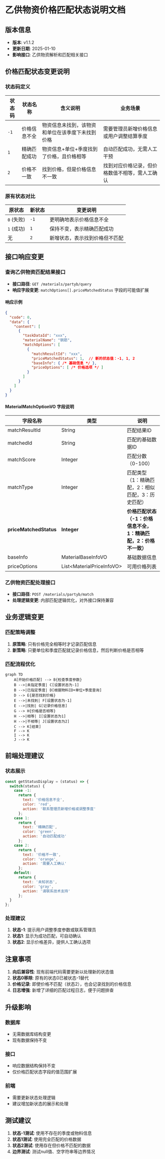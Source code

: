 # 乙供物资价格匹配状态说明文档

## 版本信息
- **版本**: v1.1.2
- **更新日期**: 2025-01-10
- **影响接口**: 乙供物资解析和匹配相关接口

## 价格匹配状态变更说明

### 状态码定义

| 状态码 | 状态名称 | 含义说明 | 业务场景 |
|--------|----------|----------|----------|
| `-1` | 价格信息不全 | 物资信息未找到，该物资和单位在该季度下未找到价格 | 需要管理员新增价格信息或用户调整结算季度 |
| `1` | 精确匹配成功 | 物资信息+单位+季度找到了价格，且价格相等 | 自动匹配成功，无需人工干预 |
| `2` | 价格不一致 | 找到价格，但是价格信息不一致 | 找到对应价格记录，但价格数值不相等，需人工确认 |

### 原有状态对比

| 原状态 | 新状态 | 变更说明 |
|--------|--------|----------|
| `0` (失败) | `-1` | 更明确地表示价格信息不全 |
| `1` (成功) | `1` | 保持不变，表示精确匹配成功 |
| 无 | `2` | 新增状态，表示找到价格但不匹配 |

## 接口响应变更

### 查询乙供物资匹配结果接口
- **接口路径**: `GET /materials/partyb/query`
- **响应字段变更**: `matchOptions[].priceMatchedStatus` 字段的可能值扩展

#### 响应示例
```json
{
  "code": 0,
  "data": {
    "content": [
      {
        "taskDataId": "xxx",
        "materialName": "钢筋",
        "matchOptions": [
          {
            "matchResultId": "xxx",
            "priceMatchedStatus": 1,  // 新的状态值：-1, 1, 2
            "baseInfo": { /* 基础信息 */ },
            "priceOptions": [ /* 价格选项 */ ]
          }
        ]
      }
    ]
  }
}
```

#### MaterialMatchOptionVO 字段说明
| 字段名称 | 类型 | 说明 |
|---------|------|------|
| matchResultId | String | 匹配结果ID |
| matchedId | String | 匹配的基础数据ID |
| matchScore | Integer | 匹配分数（0-100） |
| matchType | Integer | 匹配类型（1：精确匹配，2：相似匹配，3：历史匹配） |
| **priceMatchedStatus** | **Integer** | **价格匹配状态（-1：价格信息不全，1：精确匹配，2：价格不一致）** |
| baseInfo | MaterialBaseInfoVO | 基础数据信息 |
| priceOptions | List&lt;MaterialPriceInfoVO&gt; | 可用价格列表 |

### 乙供物资匹配处理接口
- **接口路径**: `POST /materials/partyb/match`
- **处理逻辑变更**: 内部匹配逻辑优化，对外接口保持兼容

## 业务逻辑变更

### 匹配策略调整
1. **原策略**: 只有价格完全相等时才记录匹配信息
2. **新策略**: 只要单位和季度匹配就记录价格信息，然后判断价格是否相等

### 匹配流程优化
```mermaid
graph TD
    A[开始价格匹配] --> B{检查季度参数}
    B -->|未指定季度| C[设置状态为-1]
    B -->|已指定季度| D[根据物料ID+单位+季度查询]
    D --> E{是否找到价格}
    E -->|未找到| F[设置状态为-1]
    E -->|找到| G[记录价格信息]
    G --> H{价格是否相等}
    H -->|相等| I[设置状态为1]
    H -->|不相等| J[设置状态为2]
    C --> K[结束]
    F --> K
    I --> K
    J --> K
```

## 前端处理建议

### 状态展示
```javascript
const getStatusDisplay = (status) => {
  switch(status) {
    case -1:
      return {
        text: '价格信息不全',
        color: 'red',
        action: '联系管理员新增价格或调整季度'
      };
    case 1:
      return {
        text: '精确匹配',
        color: 'green',
        action: '自动匹配成功'
      };
    case 2:
      return {
        text: '价格不一致',
        color: 'orange',
        action: '需要人工确认'
      };
    default:
      return {
        text: '未知状态',
        color: 'gray',
        action: '请联系技术支持'
      };
  }
};
```

### 处理建议
1. **状态-1**: 提示用户调整季度参数或联系管理员
2. **状态1**: 显示为成功匹配，可自动确认
3. **状态2**: 显示价格差异，提供人工确认选项

## 注意事项

1. **向后兼容性**: 现有前端代码需要更新以处理新的状态值
2. **状态0移除**: 原有的状态0已被状态-1替代
3. **价格记录**: 即使价格不匹配（状态2），也会记录找到的价格信息
4. **日志增强**: 新增了详细的匹配过程日志，便于问题排查

## 升级影响

### 数据库
- 无需数据库结构变更
- 现有数据保持不变

### 接口
- 响应数据结构保持不变
- 仅价格匹配状态字段的值范围扩展

### 前端
- 需要更新状态处理逻辑
- 建议增加新状态的展示和处理

## 测试建议

1. **状态-1测试**: 使用不存在的季度或物料信息
2. **状态1测试**: 使用完全匹配的价格数据
3. **状态2测试**: 使用存在但价格不匹配的数据
4. **边界测试**: 测试null值、空字符串等边界情况